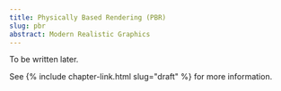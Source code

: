 ```yaml
---
title: Physically Based Rendering (PBR)
slug: pbr
abstract: Modern Realistic Graphics
---
```


To be written later.

See {% include chapter-link.html slug="draft" %} for more information.